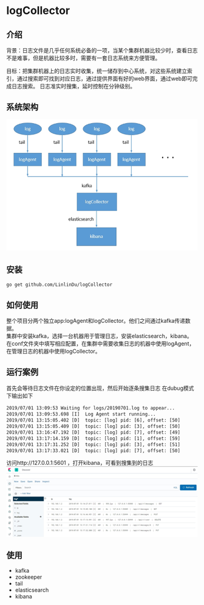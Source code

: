 # logCollector

## 介绍
背景：日志文件是几乎任何系统必备的一项，当某个集群机器比较少时，查看日志不是难事，但是机器比较多时，需要有一套日志系统来方便管理。

目标：把集群机器上的日志实时收集，统一储存到中心系统，对这些系统建立索引，通过搜索即可找到对应日志，通过提供界面有好的web界面，通过web即可完成日志搜索。
日志准实时搜集，延时控制在分钟级别。

## 系统架构
![avatar](https://github.com/LinlinDu/myMarkdownPhotos/blob/master/photos/logcollect2.jpg?raw=true)
## 安装
```
go get github.com/LinlinDu/logCollector
```
## 如何使用
整个项目分两个独立app:logAgent和logCollector。他们之间通过kafka传递数据。</br>
集群中安装kafka，选择一台机器用于管理日志，安装elasticsearch，kibana。 </br>
在conf文件夹中填写相应配置，在集群中需要收集日志的机器中使用logAgent，在管理日志的机器中使用logCollector。

## 运行案例
首先会等待日志文件在你设定的位置出现，然后开始逐条搜集日志
在dubug模式下输出如下
```
2019/07/01 13:09:53 Waiting for logs/20190701.log to appear...
2019/07/01 13:09:53.698 [I]  Log Agent start running...
2019/07/01 13:15:05.402 [D]  topic: [log] pid: [6], offset: [50]
2019/07/01 13:15:05.409 [D]  topic: [log] pid: [3], offset: [50]
2019/07/01 13:16:47.192 [D]  topic: [log] pid: [7], offset: [49]
2019/07/01 13:17:14.159 [D]  topic: [log] pid: [1], offset: [59]
2019/07/01 13:17:31.252 [D]  topic: [log] pid: [3], offset: [51]
2019/07/01 13:17:33.021 [D]  topic: [log] pid: [7], offset: [50]
```
访问http://127.0.0.1:5601 ，打开kibana，可看到搜集到的日志
![avatar](https://github.com/LinlinDu/myMarkdownPhotos/blob/master/photos/logcollect.jpg?raw=true)
## 使用
+ kafka
+ zookeeper
+ tail
+ elasticsearch
+ kibana
